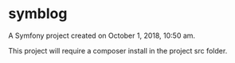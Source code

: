 symblog
=======

A Symfony project created on October 1, 2018, 10:50 am.

This project will require a composer install in the project src folder.
